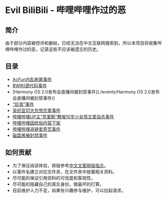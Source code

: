 <!-- This file is automatic generated, please edit template file instead. -->
# Evil BiliBili - 哔哩哔哩作过的恶 

## 简介
由于部分内容被控评和删帖，已经无法在中文互联网搜索到，所以本项目将收集哔哩哔哩作过的恶，记录这些不应该被遗忘的历史。

## 目录
- [AcFun内乱刷屏事件](./events/AcFun内乱刷屏事件/)
- [BWIKI源代码事件](./events/BWIKI源代码事件/)
- [Harmony OS 2.0发布会直播间被封禁事件](./events/Harmony OS 2.0发布会直播间被封禁事件/)
- [“后浪”事件](./events/“后浪”事件/)
- [吴织亚切大忽悠恋童事件](./events/吴织亚切大忽悠恋童事件/)
- [哔哩哔哩UP主“克里斯”教唆10岁小女孩文爱自杀事件](./events/哔哩哔哩UP主“克里斯”教唆10岁小女孩文爱自杀事件/)
- [哔哩哔哩因低俗内容下架](./events/哔哩哔哩因低俗内容下架/)
- [哔哩哔哩盗链爱奇艺事件](./events/哔哩哔哩盗链爱奇艺事件/)
- [磁盘酱被封禁事件](./events/磁盘酱被封禁事件/)
## 如何贡献
- 为了保证阅读体验，排版参考[中文文案排版指北](https://github.com/sparanoid/chinese-copywriting-guidelines)。
- 以事件名建立对应文件夹，在文件夹中放置相关资料。
- 尽可能的保证引用资料的可信度和客观性。
- 尽可能的隐藏自己的真实身份，做最坏的打算。
- 目前维护人力不足，如果有兴趣参与维护，可以拉起请求。
